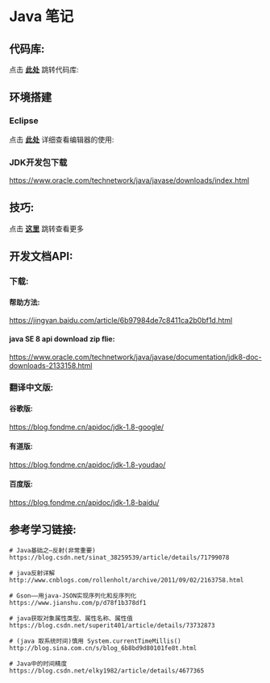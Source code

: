 # Java 笔记

## 代码库:
点击 **[此处](https://github.com/YellowTulipShow/Java)** 跳转代码库:

## 环境搭建
### Eclipse
点击 **[此处](eclipse.md)** 详细查看编辑器的使用:
### JDK开发包下载
https://www.oracle.com/technetwork/java/javase/downloads/index.html


## 技巧:
点击 **[这里](DevelopmentTipsNotes.md)** 跳转查看更多


## 开发文档API:
### 下载:
#### 帮助方法:
https://jingyan.baidu.com/article/6b97984de7c8411ca2b0bf1d.html
#### java SE 8 api download zip flie:
https://www.oracle.com/technetwork/java/javase/documentation/jdk8-doc-downloads-2133158.html

### 翻译中文版:
#### 谷歌版:
https://blog.fondme.cn/apidoc/jdk-1.8-google/
#### 有道版:
https://blog.fondme.cn/apidoc/jdk-1.8-youdao/
#### 百度版:
https://blog.fondme.cn/apidoc/jdk-1.8-baidu/


## 参考学习链接:
```shell
# Java基础之—反射(非常重要)
https://blog.csdn.net/sinat_38259539/article/details/71799078

# java反射详解
http://www.cnblogs.com/rollenholt/archive/2011/09/02/2163758.html

# Gson——用java-JSON实现序列化和反序列化
https://www.jianshu.com/p/d78f1b378df1

# java获取对象属性类型、属性名称、属性值
https://blog.csdn.net/superit401/article/details/73732873

# (java 取系统时间)慎用 System.currentTimeMillis()
http://blog.sina.com.cn/s/blog_6b8bd9d80101fe8t.html

# Java中的时间精度
https://blog.csdn.net/elky1982/article/details/4677365
```
